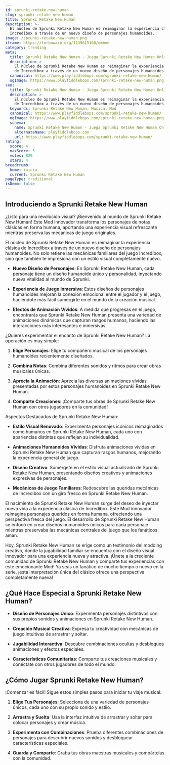 ```yaml
---
id: sprunki-retake-new-human
slug: sprunki-retake-new-human
title: Sprunki Retake New Human
description: >-
  El núcleo de Sprunki Retake New Human es reimaginar la experiencia clásica de
  Incredibox a través de un nuevo diseño de personajes humanoides.
image: /sprunki-retake-new-human.png
iframe: https://turbowarp.org/1139615160/embed
category: trending
meta:
  title: Sprunki Retake New Human - Juega Sprunki Retake New Human Online
  description: >-
    El núcleo de Sprunki Retake New Human es reimaginar la experiencia clásica
    de Incredibox a través de un nuevo diseño de personajes humanoides.
  canonical: https://www.playfiddlebops.com/sprunki-retake-new-human/
  ogImage: https://www.playfiddlebops.com/sprunki-retake-new-human.png
seo:
  title: Sprunki Retake New Human - Juega Sprunki Retake New Human Online
  description: >-
    El núcleo de Sprunki Retake New Human es reimaginar la experiencia clásica
    de Incredibox a través de un nuevo diseño de personajes humanoides.
  keywords: Sprunki Retake New Human, Musical Mod
  canonical: https://www.playfiddlebops.com/sprunki-retake-new-human/
  ogImage: https://www.playfiddlebops.com/sprunki-retake-new-human.png
  schema:
    name: Sprunki Retake New Human - Juega Sprunki Retake New Human Online
    alternateName: playfiddlebops.com
    url: https://www.playfiddlebops.com/sprunki-retake-new-human/
rating:
  score: 4
  maxScore: 5
  votes: 829
  stars: 4
breadcrumb:
  home: inicio
  current: Sprunki Retake New Human
pageType: traditional
isDemo: false
---
```


## Introduciendo a Sprunki Retake New Human

¿Listo para una revolución visual? ¡Bienvenido al mundo de Sprunki Retake New Human! Este Mod innovador transforma los personajes de notas clásicas en forma humana, aportando una experiencia visual refrescante mientras preserva las mecánicas de juego originales.

El núcleo de Sprunki Retake New Human es reimaginar la experiencia clásica de Incredibox a través de un nuevo diseño de personajes humanoides. No solo retiene las mecánicas familiares del juego Incredibox, sino que también te impresiona con un estilo visual completamente nuevo.

- **Nuevo Diseño de Personajes**: En Sprunki Retake New Human, cada personaje tiene un diseño humanoide único y personalidad, inyectando nueva vitalidad al mundo de Sprunki.

- **Experiencia de Juego Inmersiva**: Estos diseños de personajes humanoides mejoran la conexión emocional entre el jugador y el juego, haciéndote más fácil sumergirte en el mundo de la creación musical.

- **Efectos de Animación Vívidos**: A medida que progresas en el juego, encontrarás que Sprunki Retake New Human presenta una variedad de animaciones dinámicas que capturan rasgos humanos, haciendo las interacciones más interesantes e inmersivas.

¿Quieres experimentar el encanto de Sprunki Retake New Human? La operación es muy simple:

1. **Elige Personajes**: Elige tu compañero musical de los personajes humanoides recientemente diseñados.

1. **Combina Notas**: Combina diferentes sonidos y ritmos para crear obras musicales únicas.

1. **Aprecia la Animación**: Aprecia las diversas animaciones vívidas presentadas por estos personajes humanoides en Sprunki Retake New Human.

1. **Comparte Creaciones**: ¡Comparte tus obras de Sprunki Retake New Human con otros jugadores en la comunidad!

Aspectos Destacados de Sprunki Retake New Human:

- **Estilo Visual Renovado**: Experimenta personajes icónicos reimaginados como humanos en Sprunki Retake New Human, cada uno con apariencias distintas que reflejan su individualidad.

- **Animaciones Humanoides Vívidas**: Disfruta animaciones vívidas en Sprunki Retake New Human que capturan rasgos humanos, mejorando la experiencia general de juego.

- **Diseño Creativo**: Sumérgete en el estilo visual actualizado de Sprunki Retake New Human, presentando diseños creativos y animaciones expresivas de personajes.

- **Mecánicas de Juego Familiares**: Redescubre las queridas mecánicas de Incredibox con un giro fresco en Sprunki Retake New Human.

El nacimiento de Sprunki Retake New Human surge del deseo de inyectar nueva vida a la experiencia clásica de Incredibox. Este Mod innovador reimagina personajes queridos en forma humana, ofreciendo una perspectiva fresca del juego. El desarrollo de Sprunki Retake New Human se enfocó en crear diseños humanoides únicos para cada personaje mientras preservaba las mecánicas centrales del juego que los fanáticos aman.

Hoy, Sprunki Retake New Human se erige como un testimonio del modding creativo, donde la jugabilidad familiar se encuentra con el diseño visual innovador para una experiencia nueva y atractiva. ¡Únete a la creciente comunidad de Sprunki Retake New Human y comparte tus experiencias con este emocionante Mod! Ya seas un fanático de mucho tiempo o nuevo en la serie, ¡esta interpretación única del clásico ofrece una perspectiva completamente nueva!

## ¿Qué Hace Especial a Sprunki Retake New Human?

- **Diseño de Personajes Único**: Experimenta personajes distintivos con sus propios sonidos y animaciones en Sprunki Retake New Human.

- **Creación Musical Creativa**: Expresa tu creatividad con mecánicas de juego intuitivas de arrastrar y soltar.

- **Jugabilidad Interactiva**: Descubre combinaciones ocultas y desbloquea animaciones y efectos especiales.

- **Características Comunitarias**: Comparte tus creaciones musicales y conéctate con otros jugadores de todo el mundo.

## ¿Cómo Jugar Sprunki Retake New Human?

¡Comenzar es fácil! Sigue estos simples pasos para iniciar tu viaje musical:

1. **Elige Tus Personajes**: Selecciona de una variedad de personajes únicos, cada uno con su propio sonido y estilo.

1. **Arrastra y Suelta**: Usa la interfaz intuitiva de arrastrar y soltar para colocar personajes y crear música.

1. **Experimenta con Combinaciones**: Prueba diferentes combinaciones de personajes para descubrir nuevos sonidos y desbloquear características especiales.

1. **Guarda y Comparte**: Graba tus obras maestras musicales y compártelas con la comunidad.